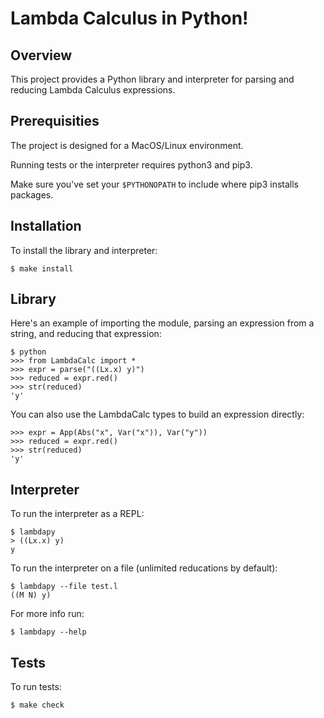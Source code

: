 # Lambda Calculus in Python!

## Overview 
 
This project provides a Python library and interpreter for parsing and reducing Lambda Calculus expressions.

## Prerequisities

The project is designed for a MacOS/Linux environment.

Running tests or the interpreter requires python3 and pip3.

Make sure you've set your `$PYTHONOPATH` to include where pip3 installs packages.

## Installation

To install the library and interpreter:
```
$ make install
```

## Library

Here's an example of importing the module, parsing an expression from a string, and reducing that expression:

```
$ python
>>> from LambdaCalc import *
>>> expr = parse("((Lx.x) y)")
>>> reduced = expr.red()
>>> str(reduced)
'y'
```

You can also use the LambdaCalc types to build an expression directly:

```
>>> expr = App(Abs("x", Var("x")), Var("y"))
>>> reduced = expr.red()
>>> str(reduced)
'y'
```

## Interpreter

To run the interpreter as a REPL:
```
$ lambdapy
> ((Lx.x) y)
y
```

To run the interpreter on a file (unlimited reducations by default):
```
$ lambdapy --file test.l
((M N) y)
```

For more info run:
```
$ lambdapy --help
```

## Tests
To run tests:
```
$ make check
```

